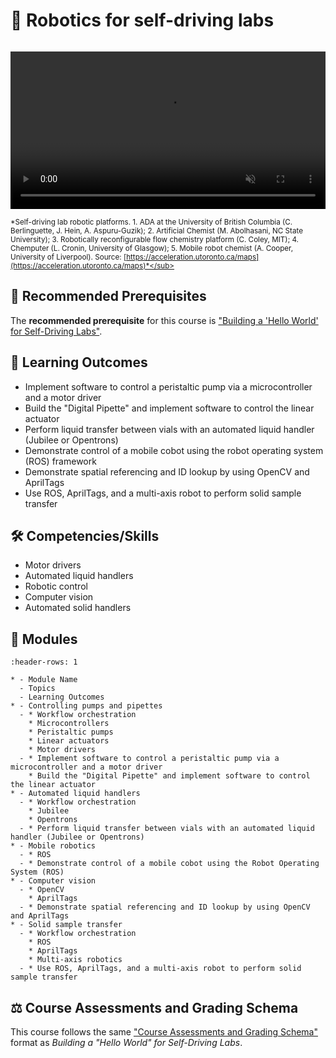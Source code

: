 # 🦾 Robotics for self-driving labs

```{include} description.md
```

<video width="100%" controls autoplay muted>
  <source src="./../../_static/ac-website/robot-loop.mp4" type="video/mp4">
  Your browser does not support the video tag.
</video>

<!-- ```{image} ./ac-website/robot-loop.gif
:align: center
``` -->
<br>

<sub>*Self-driving lab robotic platforms. 1. ADA at the University of British Columbia (C. Berlinguette, J. Hein, A. Aspuru-Guzik); 2. Artificial Chemist (M. Abolhasani, NC State University); 3. Robotically reconfigurable flow chemistry platform (C. Coley, MIT); 4. Chemputer (L. Cronin, University of Glasgow); 5. Mobile robot chemist (A. Cooper, University of Liverpool). Source: [https://acceleration.utoronto.ca/maps](https://acceleration.utoronto.ca/maps)*</sub>

## 🔑 Recommended Prerequisites

The **recommended prerequisite** for this course is ["Building a 'Hello World' for Self-Driving Labs"](https://ac-microcourses.readthedocs.io/en/latest/certificate-framework.html#building-a-hello-world-for-self-driving-labs).

## 🎯 Learning Outcomes

- Implement software to control a peristaltic pump via a microcontroller and a motor driver
- Build the "Digital Pipette" and implement software to control the linear actuator
- Perform liquid transfer between vials with an automated liquid handler (Jubilee or Opentrons)
- Demonstrate control of a mobile cobot using the robot operating system (ROS) framework
- Demonstrate spatial referencing and ID lookup by using OpenCV and AprilTags
- Use ROS, AprilTags, and a multi-axis robot to perform solid sample transfer

## 🛠️ Competencies/Skills

- Motor drivers
- Automated liquid handlers
- Robotic control
- Computer vision
- Automated solid handlers

## 🧩 Modules

```{list-table}
:header-rows: 1

* - Module Name
  - Topics
  - Learning Outcomes
* - Controlling pumps and pipettes
  - * Workflow orchestration
    * Microcontrollers
    * Peristaltic pumps
    * Linear actuators
    * Motor drivers
  - * Implement software to control a peristaltic pump via a microcontroller and a motor driver
    * Build the "Digital Pipette" and implement software to control the linear actuator
* - Automated liquid handlers
  - * Workflow orchestration
    * Jubilee
    * Opentrons
  - * Perform liquid transfer between vials with an automated liquid handler (Jubilee or Opentrons)
* - Mobile robotics
  - * ROS
  - * Demonstrate control of a mobile cobot using the Robot Operating System (ROS)
* - Computer vision
  - * OpenCV
    * AprilTags
  - * Demonstrate spatial referencing and ID lookup by using OpenCV and AprilTags
* - Solid sample transfer
  - * Workflow orchestration
    * ROS
    * AprilTags
    * Multi-axis robotics
  - * Use ROS, AprilTags, and a multi-axis robot to perform solid sample transfer
```

## ⚖️ Course Assessments and Grading Schema

This course follows the same ["Course Assessments and Grading Schema"](https://ac-microcourses.readthedocs.io/en/latest/certificate-framework.html#course-assessments-and-grading-schema) format as *Building a "Hello World" for Self-Driving Labs*.


<!-- ![](./ac-website/robot-loop.gif) -->

<!-- <div style="display: flex; justify-content: center;">
  <img src="./ac-website/robot-loop.gif" alt="Robot Loop" style="width:100%;">
</div> -->

<!-- <p style="text-align: center;"><img src="./ac-website/robot-loop.gif"></p> -->

<!-- ```{figure} ./ac-website/robot-loop.gif
:align: center

<sub>*VIDEO LOOP: 1. ADA at the University of British Columbia (Curtis Berlinguette, Jason Hein, Alán Aspuru-Guzik); 2. Artificial Chemist synthesizes made-to-measure inoroganic perovskite quantum dots (Milad Abolhasani, NC State University); 3. Robotically reconfigurable flow chemistry platform performs multistep chemical syntheses planned in part by AI (Connor Coley, MIT); 4. Chemputer, a computer-driven automated chemistry lab (Lee Cronin, University of Glasgow); 5. Mobile robot chemist (Andy Cooper, University of Liverpool). Source: [https://acceleration.utoronto.ca/maps](https://acceleration.utoronto.ca/maps)*</sub>
``` -->

<!-- ```{raw} html
    <video width="100%" controls>
        <source src="./ac-website/robot-loop.mp4" type="video/mp4">
        Your browser does not support the video tag.
    </video>
``` -->

